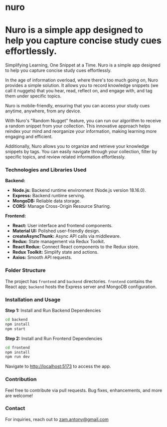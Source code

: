 # nuro
Nuro is a simple app designed to help you capture concise study cues effortlessly.
=======

Simplifying Learning, One Snippet at a Time.
Nuro is a simple app designed to help you capture concise study cues effortlessly.

In the age of information overload, where there's too much going on, Nuro provides a simple solution. It allows you to record knowledge snippets (we call it nuggets) that you hear, read, reflect on, and engage with, and tag them under specific topics.

Nuro is mobile-friendly, ensuring that you can access your study cues anytime, anywhere, from any device.

With Nuro's "Random Nugget" feature, you can run our algorithm to receive a random snippet from your collection. This innovative approach helps reindex your mind and reorganize your information, making learning more engaging and efficient.

Additionally, Nuro allows you to organize and retrieve your knowledge snippets by tags. You can easily navigate through your collection, filter by specific topics, and review related information effortlessly.

### Technologies and Libraries Used

**Backend:**
- **Node.js:** Backend runtime environment (Node.js version 18.16.0).
- **Express:** Backend runtime serving.
- **MongoDB:** Reliable data storage.
- **CORS:** Manage Cross-Origin Resource Sharing.

**Frontend:**
- **React:** User interface and frontend components.
- **Material UI:** Polished user-friendly design.
- **createAsyncThunk:** Async API calls via middleware.
- **Redux:** State management via Redux Toolkit.
- **React Redux:** Connect React components to the Redux store.
- **Redux Toolkit:** Simplify state and actions.
- **Axios:** Smooth API requests.

### Folder Structure

The project has `frontend` and `backend` directories. `frontend` contains the React app; `backend` hosts the Express server and MongoDB configuration.

### Installation and Usage

**Step 1:** Install and Run Backend Dependencies
```bash
cd backend
npm install
npm start

```
**Step 2:** Install and Run Frontend Dependencies
```bash
cd frontend
npm install
npm run dev

```
Navigate to [http://localhost:5173](http://localhost:5173) to access the app.

### Contribution

Feel free to contribute via pull requests. Bug fixes, enhancements, and more are welcome!

### Contact

For inquiries, reach out to zam.antony@gmail.com


